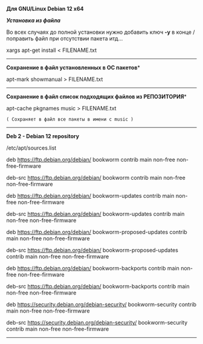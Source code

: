 ****Для GNU/Linux Debian 12 x64****
 
 
*****Установка из файла*****

Во всех случаях до полной установки нужно добавить ключ  ****-y****   в конце / поправить файл при отсутствии пакета итд...

xargs apt-get install < FILENAME.txt


----------
****Сохранение в файл установленных в ОС пакетов*****

 apt-mark showmanual > FILENAME.txt
 
 
----------
 ****Сохранение в файл список подходящих файлов из РЕПОЗИТОРИЯ*****
 
 apt-cache pkgnames music > FILENAME.txt
 
    ( Сохраняет в файл все пакеты в имени с music )



----------
****Deb 2 - Debian 12 repository****

/etc/apt/sources.list

deb https://ftp.debian.org/debian/ bookworm contrib main non-free non-free-firmware

deb-src https://ftp.debian.org/debian/ bookworm contrib main non-free non-free-firmware


deb https://ftp.debian.org/debian/ bookworm-updates contrib main non-free non-free-firmware

deb-src https://ftp.debian.org/debian/ bookworm-updates contrib main non-free non-free-firmware


deb https://ftp.debian.org/debian/ bookworm-proposed-updates contrib main non-free non-free-firmware

deb-src https://ftp.debian.org/debian/ bookworm-proposed-updates contrib main non-free non-free-firmware


deb https://ftp.debian.org/debian/ bookworm-backports contrib main non-free non-free-firmware

deb-src https://ftp.debian.org/debian/ bookworm-backports contrib main non-free non-free-firmware


deb https://security.debian.org/debian-security/ bookworm-security contrib main non-free non-free-firmware

deb-src https://security.debian.org/debian-security/ bookworm-security contrib main non-free non-free-firmware



----------

 
  
